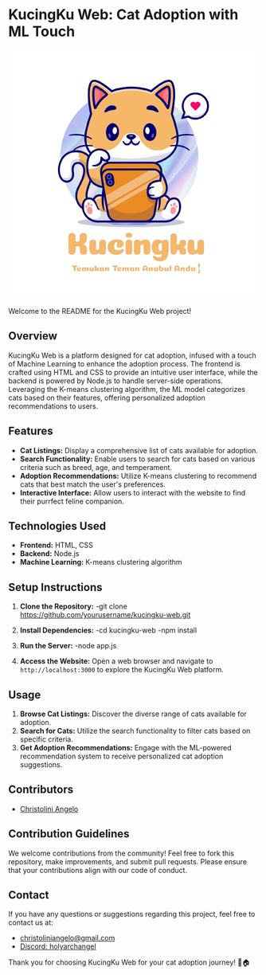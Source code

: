 # KucingKu Web: Cat Adoption with ML Touch

![KucingKu Logo](https://github.com/ChristoliniAngelo/KucingKu-Web/raw/0889cf646241378f81d833e64cc20c64d52a1d42/Web/Properties/gambar/Logo.png)

Welcome to the README for the KucingKu Web project!

## Overview
KucingKu Web is a platform designed for cat adoption, infused with a touch of Machine Learning to enhance the adoption process. The frontend is crafted using HTML and CSS to provide an intuitive user interface, while the backend is powered by Node.js to handle server-side operations. Leveraging the K-means clustering algorithm, the ML model categorizes cats based on their features, offering personalized adoption recommendations to users.

## Features
- **Cat Listings:** Display a comprehensive list of cats available for adoption.
- **Search Functionality:** Enable users to search for cats based on various criteria such as breed, age, and temperament.
- **Adoption Recommendations:** Utilize K-means clustering to recommend cats that best match the user's preferences.
- **Interactive Interface:** Allow users to interact with the website to find their purrfect feline companion.

## Technologies Used
- **Frontend:** HTML, CSS
- **Backend:** Node.js
- **Machine Learning:** K-means clustering algorithm

## Setup Instructions
1. **Clone the Repository:** 
-git clone https://github.com/yourusername/kucingku-web.git

3. **Install Dependencies:**
-cd kucingku-web
-npm install

5. **Run the Server:**
-node app.js

4. **Access the Website:** 
Open a web browser and navigate to `http://localhost:3000` to explore the KucingKu Web platform.

## Usage
1. **Browse Cat Listings:** Discover the diverse range of cats available for adoption.
2. **Search for Cats:** Utilize the search functionality to filter cats based on specific criteria.
3. **Get Adoption Recommendations:** Engage with the ML-powered recommendation system to receive personalized cat adoption suggestions.

## Contributors
- [Christolini Angelo](https://github.com/ChristoliniAngelo)

## Contribution Guidelines
We welcome contributions from the community! Feel free to fork this repository, make improvements, and submit pull requests. Please ensure that your contributions align with our code of conduct.

## Contact
If you have any questions or suggestions regarding this project, feel free to contact us at:
- [christoliniangelo@gmail.com](mailto:christoliniangelo@gmail.com)
- [Discord: holyarchangel](https://discord.com/users/526421201342562306)

Thank you for choosing KucingKu Web for your cat adoption journey! 🐾🏠



